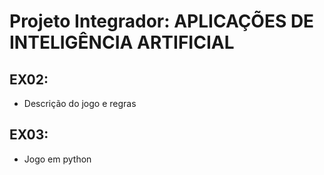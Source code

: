# Projeto Integrador: APLICAÇÕES DE INTELIGÊNCIA ARTIFICIAL

## EX02:
- Descrição do jogo e regras

## EX03:
- Jogo em python
